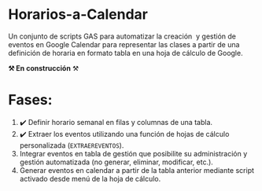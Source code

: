 # Horarios-a-Calendar

Un conjunto de scripts GAS para automatizar la creación  y gestión de eventos en Google Calendar para representar las clases a partir de una definición de horaria en formato tabla en una hoja de cálculo de Google.

**⚒️ En construcción** ⚒️

# Fases:

1.  ✔️ Definir horario semanal en filas y columnas de una tabla.
2.  ✔️ Extraer los eventos utilizando una función de hojas de cálculo personalizada (`EXTRAEREVENTOS`).
3.  Integrar eventos en tabla de gestión que posibilite su administración y gestión automatizada (no generar, eliminar, modificar, etc.).
4.  Generar eventos en calendar a partir de la tabla anterior mediante script activado desde menú de la hoja de cálculo.
